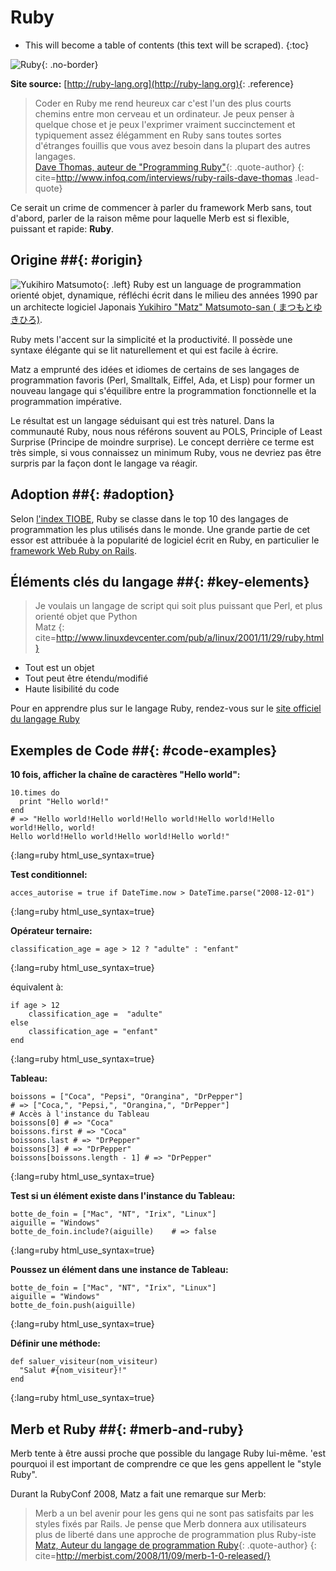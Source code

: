 # Ruby

* This will become a table of contents (this text will be scraped).
{:toc}

![Ruby](/images/ruby-header.gif){: .no-border}

**Site source:** [http://ruby-lang.org](http://ruby-lang.org){: .reference}

> Coder en Ruby me rend heureux car c'est l'un des plus courts chemins entre mon cerveau et un ordinateur. Je peux penser à quelque chose et je peux l'exprimer vraiment succinctement et typiquement assez élégamment en Ruby sans toutes sortes d'étranges fouillis que vous avez besoin dans la plupart des autres langages.   
> [Dave Thomas, auteur de "Programming Ruby"](http://pragdave.pragprog.com/){: .quote-author}
{: cite=http://www.infoq.com/interviews/ruby-rails-dave-thomas .lead-quote}

Ce serait un crime de commencer à parler du framework Merb sans, tout d'abord, parler de la raison même pour laquelle Merb est si flexible, puissant et rapide: **Ruby**.

## Origine ##{: #origin}
![Yukihiro Matsumoto](/images/Yukihiro_Matsumoto.jpg){: .left}
Ruby est un language de programmation orienté objet, dynamique, réfléchi écrit dans le milieu des années 1990 par un architecte logiciel Japonais [Yukihiro "Matz" Matsumoto-san ( まつもとゆきひろ)](http://en.wikipedia.org/wiki/Yukihiro_Matsumoto).

Ruby mets l'accent sur la simplicité et la productivité. Il possède une syntaxe élégante qui se lit naturellement et qui est facile à écrire.

Matz a emprunté des idées et idiomes de certains de ses langages de programmation favoris (Perl, Smalltalk, Eiffel, Ada, et Lisp) pour former un nouveau langage qui s'équilibre entre la programmation fonctionnelle et la programmation impérative.

Le résultat est un langage séduisant qui est très naturel. Dans la communauté Ruby, nous nous référons souvent au POLS, Principle of Least Surprise (Principe de moindre surprise). Le concept derrière ce terme est très simple, si vous connaissez un minimum Ruby, vous ne devriez pas être surpris par la façon dont le langage va réagir.

## Adoption ##{: #adoption}
Selon [l'index TIOBE](http://www.tiobe.com/index.php/content/paperinfo/tpci/index.html), Ruby se classe dans le top 10 des langages de programmation les plus utilisés dans le monde. Une grande partie de cet essor est attribuée à la popularité de logiciel écrit en Ruby, en particulier le [framework Web Ruby on Rails](http://rubyonrails.org).

## Éléments clés du langage ##{: #key-elements}

> Je voulais un langage de script qui soit plus puissant que Perl, et plus orienté objet que Python  
> Matz
{: cite=http://www.linuxdevcenter.com/pub/a/linux/2001/11/29/ruby.html}

* Tout est un objet
* Tout peut être étendu/modifié
* Haute lisibilité du code

Pour en apprendre plus sur le langage Ruby, rendez-vous sur le [site officiel du langage Ruby](http://www.ruby-lang.org/en/about)

## Exemples de Code ##{: #code-examples}

**10 fois, afficher la chaîne de caractères "Hello world":**

    10.times do 
      print "Hello world!"
    end 
    # => "Hello world!Hello world!Hello world!Hello world!Hello world!Hello, world! 
    Hello world!Hello world!Hello world!Hello world!"
{:lang=ruby html_use_syntax=true}
		
**Test conditionnel:**

    acces_autorise = true if DateTime.now > DateTime.parse("2008-12-01")
{:lang=ruby html_use_syntax=true}

**Opérateur ternaire:**

	classification_age = age > 12 ? "adulte" : "enfant"
{:lang=ruby html_use_syntax=true}

équivalent à:

	if age > 12
		classification_age =  "adulte"
	else
		classification_age = "enfant"
	end
{:lang=ruby html_use_syntax=true}

**Tableau:**

    boissons = ["Coca", "Pepsi", "Orangina", "DrPepper"]
    # => ["Coca,", "Pepsi,", "Orangina,", "DrPepper"]
    # Accès à l'instance du Tableau
    boissons[0] # => "Coca"
    boissons.first # => "Coca"
    boissons.last # => "DrPepper"
    boissons[3] # => "DrPepper"
    boissons[boissons.length - 1] # => "DrPepper"
{:lang=ruby html_use_syntax=true}

		
**Test si un élément existe dans l'instance du Tableau:**

    botte_de_foin = ["Mac", "NT", "Irix", "Linux"]
    aiguille = "Windows"
    botte_de_foin.include?(aiguille)	# => false
{:lang=ruby html_use_syntax=true}
	
**Poussez un élément dans une instance de Tableau:**

    botte_de_foin = ["Mac", "NT", "Irix", "Linux"]
    aiguille = "Windows"
    botte_de_foin.push(aiguille)
{:lang=ruby html_use_syntax=true}
		
**Définir une méthode:**

    def saluer_visiteur(nom_visiteur)
      "Salut #{nom_visiteur}!"
    end
{:lang=ruby html_use_syntax=true}

## Merb et Ruby ##{: #merb-and-ruby}

Merb tente à être aussi proche que possible du langage Ruby lui-même. 'est pourquoi il est important de comprendre ce que les gens appellent le "style Ruby".

Durant la RubyConf 2008, Matz a fait une remarque sur Merb:

> Merb a un bel avenir pour les gens qui ne sont pas satisfaits par les styles fixés par Rails. Je pense que Merb donnera aux utilisateurs plus de liberté dans une approche de programmation plus Ruby-iste    
> [Matz, Auteur du langage de programmation Ruby](http://ruby-lang.org/){: .quote-author}
{: cite=http://merbist.com/2008/11/09/merb-1-0-released/}